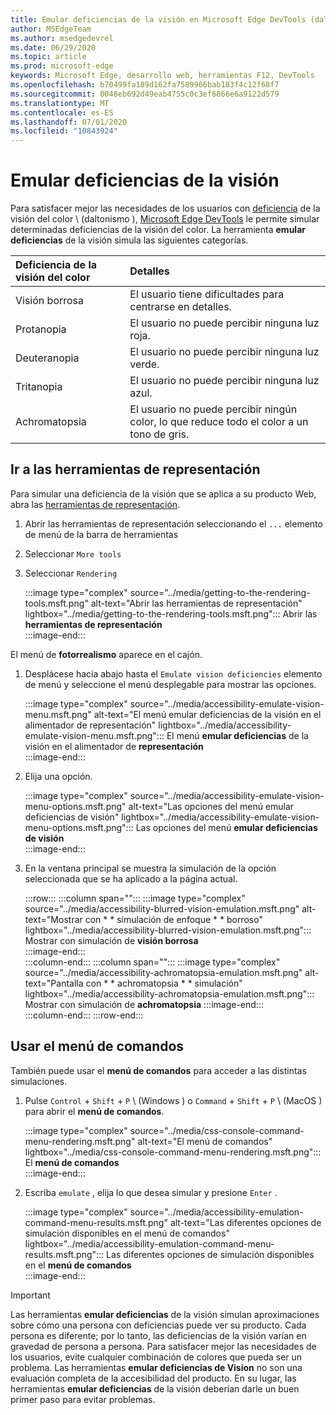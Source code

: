 ```yaml
---
title: Emular deficiencias de la visión en Microsoft Edge DevTools (daltonismo)
author: MSEdgeTeam
ms.author: msedgedevrel
ms.date: 06/29/2020
ms.topic: article
ms.prod: microsoft-edge
keywords: Microsoft Edge, desarrollo web, herramientas F12, DevTools
ms.openlocfilehash: b70499fa189d162fa7589966bab183f4c12f68f7
ms.sourcegitcommit: 0048eb692d49eab4755c0c3ef6866e6a9122d579
ms.translationtype: MT
ms.contentlocale: es-ES
ms.lasthandoff: 07/01/2020
ms.locfileid: "10843924"
---
```

# Emular deficiencias de la visión

Para satisfacer mejor las necesidades de los usuarios con [deficiencia][ColorblindawarenessMain] de la visión del color \ (daltonismo \), [Microsoft Edge DevTools][MicrosoftEdgeDevTools] le permite simular determinadas deficiencias de la visión del color.  La herramienta **emular deficiencias** de la visión simula las siguientes categorías.  

| Deficiencia de la visión del color | Detalles |  
|:--- |:--- |  
| Visión borrosa | El usuario tiene dificultades para centrarse en detalles. |   
| Protanopia | El usuario no puede percibir ninguna luz roja. |  
| Deuteranopia | El usuario no puede percibir ninguna luz verde. |  
| Tritanopia | El usuario no puede percibir ninguna luz azul. |  
| Achromatopsia | El usuario no puede percibir ningún color, lo que reduce todo el color a un tono de gris. |  

## Ir a las herramientas de representación  

Para simular una deficiencia de la visión que se aplica a su producto Web, abra las [herramientas de representación][RenderingTools].  

1.  Abrir las herramientas de representación seleccionando el `...` elemento de menú de la barra de herramientas  
1.  Seleccionar `More tools`  
1.  Seleccionar `Rendering`  
    
    :::image type="complex" source="../media/getting-to-the-rendering-tools.msft.png" alt-text="Abrir las herramientas de representación" lightbox="../media/getting-to-the-rendering-tools.msft.png":::
       Abrir las **herramientas de representación**  
    :::image-end:::  

El menú de **fotorrealismo** aparece en el cajón.  

1.  Desplácese hacia abajo hasta el `Emulate vision deficiencies` elemento de menú y seleccione el menú desplegable para mostrar las opciones.  
    
    :::image type="complex" source="../media/accessibility-emulate-vision-menu.msft.png" alt-text="El menú emular deficiencias de la visión en el alimentador de representación" lightbox="../media/accessibility-emulate-vision-menu.msft.png":::
       El menú **emular deficiencias** de la visión en el alimentador de **representación**  
    :::image-end:::  
    
1.  Elija una opción.  
    
    :::image type="complex" source="../media/accessibility-emulate-vision-menu-options.msft.png" alt-text="Las opciones del menú emular deficiencias de visión" lightbox="../media/accessibility-emulate-vision-menu-options.msft.png":::
       Las opciones del menú **emular deficiencias de visión**  
    :::image-end:::  
    
1.  En la ventana principal se muestra la simulación de la opción seleccionada que se ha aplicado a la página actual.  
    
    :::row:::
       :::column span="":::
          :::image type="complex" source="../media/accessibility-blurred-vision-emulation.msft.png" alt-text="Mostrar con * * simulación de enfoque * * borroso" lightbox="../media/accessibility-blurred-vision-emulation.msft.png":::
             Mostrar con simulación de **visión borrosa**  
          :::image-end:::  
       :::column-end:::
       :::column span="":::
          :::image type="complex" source="../media/accessibility-achromatopsia-emulation.msft.png" alt-text="Pantalla con * * achromatopsia * * simulación" lightbox="../media/accessibility-achromatopsia-emulation.msft.png":::
             Mostrar con simulación de **achromatopsia** :::image-end:::  
       :::column-end:::
    :::row-end:::
    
## Usar el menú de comandos  

También puede usar el **menú de comandos** para acceder a las distintas simulaciones.  

1.  Pulse `Control` + `Shift` + `P` \ (Windows \) o `Command` + `Shift` + `P` \ (MacOS \) para abrir el **menú de comandos**.  
    
    :::image type="complex" source="../media/css-console-command-menu-rendering.msft.png" alt-text="El menú de comandos" lightbox="../media/css-console-command-menu-rendering.msft.png":::
       El **menú de comandos**  
    :::image-end:::  
    
1.  Escriba `emulate` , elija lo que desea simular y presione `Enter` .  
    
    :::image type="complex" source="../media/accessibility-emulation-command-menu-results.msft.png" alt-text="Las diferentes opciones de simulación disponibles en el menú de comandos" lightbox="../media/accessibility-emulation-command-menu-results.msft.png":::
       Las diferentes opciones de simulación disponibles en el **menú de comandos**  
    :::image-end:::  
    
> [!IMPORTANT]
> Las herramientas **emular deficiencias** de la visión simulan aproximaciones sobre cómo una persona con deficiencias puede ver su producto.  Cada persona es diferente; por lo tanto, las deficiencias de la visión varían en gravedad de persona a persona.  Para satisfacer mejor las necesidades de los usuarios, evite cualquier combinación de colores que pueda ser un problema.  Las herramientas **emular deficiencias de Vision** no son una evaluación completa de la accesibilidad del producto.  En su lugar, las herramientas **emular deficiencias** de la visión deberían darle un buen primer paso para evitar problemas.  

<!-- links -->  

[MicrosoftEdgeDevTools]: /microsoft-edge/devtools-guide-chromium "Herramientas para desarrolladores de Microsoft Edge (cromo)"  
[ColorblindawarenessMain]: http://www.colourblindawareness.org "La organización de conocimiento de colores ciegos"  
[AmfcbMain]: https://www.amfcb.org "American Foundation para el color Blind (AFCB)"  
[RenderingTools]: /microsoft-edge/devtools-guide-chromium/rendering-tools "Herramientas de representación de Microsoft Edge (cromo)"  
